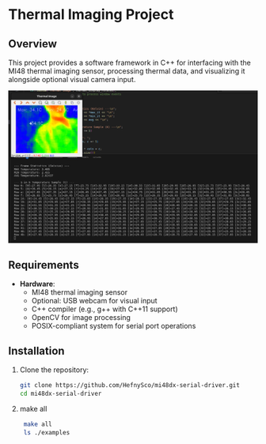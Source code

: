 # Thermal Imaging Project


## Overview
This project provides a software framework in C++ for interfacing with the MI48 thermal imaging sensor, processing thermal data, and visualizing it alongside optional visual camera input.


![alt text](https://github.com/HefnySco/mi48dx-serial-driver/blob/master/res/img1.png?raw=true)



## Requirements
- **Hardware**:
  - MI48 thermal imaging sensor
  - Optional: USB webcam for visual input
  - C++ compiler (e.g., g++ with C++11 support)
  - OpenCV for image processing
  - POSIX-compliant system for serial port operations

## Installation
1. Clone the repository:
   ```bash
   git clone https://github.com/HefnySco/mi48dx-serial-driver.git
   cd mi48dx-serial-driver
   ```
2. make all
   ```bash
    make all
    ls ./examples
   ```

